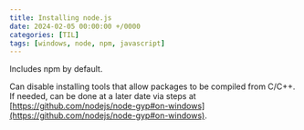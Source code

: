 ```yaml
---
title: Installing node.js
date: 2024-02-05 00:00:00 +/0000
categories: [TIL]
tags: [windows, node, npm, javascript]
---
```


Includes npm by default.

Can disable installing tools that allow packages to be compiled from C/C++. If needed, can be done at a later date via steps at [https://github.com/nodejs/node-gyp#on-windows](https://github.com/nodejs/node-gyp#on-windows).